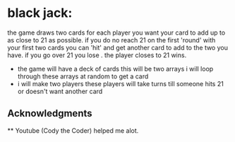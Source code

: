 # black jack:
 the game draws two cards for each player 
you want your card to add up to as close to 21 as possible.
if you do no reach 21 on the first 'round' with your first two cards you can 'hit' and get another card to add to the two you have.
if you go over 21 you lose . 
the player closes to 21 wins.
*  the game will have a deck of cards 
this will be two arrays 
i will loop through these arrays at random to get a card 
*  i will make two players 
these players will take turns till someone hits 21 or doesn't want another card 
## Acknowledgments
** Youtube (Cody the Coder) helped me alot.
